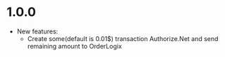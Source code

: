 1.0.0
=============
* New features:
    * Create some(default is 0.01$) transaction Authorize.Net and send remaining amount to OrderLogix
